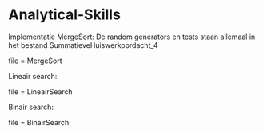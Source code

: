 # Analytical-Skills
Implementatie MergeSort: 
De random generators en tests staan allemaal in het bestand SummatieveHuiswerkoprdacht_4

file = MergeSort


Lineair search:

file = LineairSearch


Binair search:

file = BinairSearch

